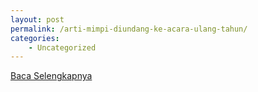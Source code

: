 ```yaml
---
layout: post
permalink: /arti-mimpi-diundang-ke-acara-ulang-tahun/
categories:
    - Uncategorized
---
```


[Baca Selengkapnya](/01)